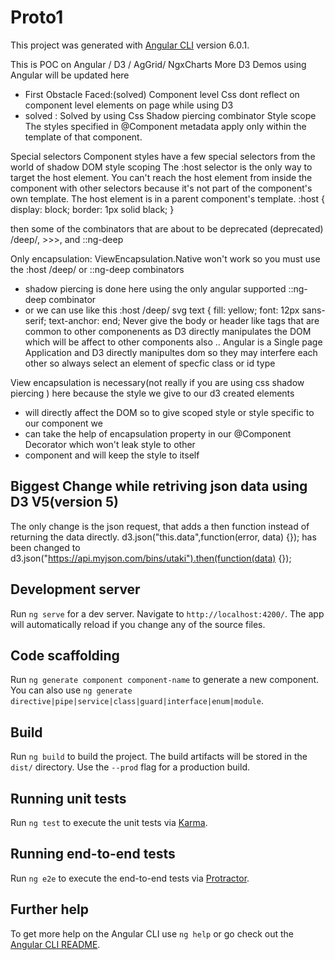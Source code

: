 # Proto1

This project was generated with [Angular CLI](https://github.com/angular/angular-cli) version 6.0.1.

This is POC on Angular / D3 / AgGrid/ NgxCharts 
More D3 Demos using Angular will be updated here

* First Obstacle Faced:(solved)
Component level Css dont reflect on component level elements on page while using D3
* solved : Solved by using Css Shadow piercing combinator
Style scope
The styles specified in @Component metadata apply only within the template of that component.

Special selectors
Component styles have a few special selectors from the world of shadow DOM style scoping
The :host selector is the only way to target the host element. You can't reach the host
 element from inside the component with other selectors because it's not part of the
  component's own template. The host element is in a parent component's template.
    :host {
  display: block;
  border: 1px solid black;
}

  then some of the combinators that are about to be deprecated
  (deprecated) /deep/, >>>, and ::ng-deep

Only encapsulation: ViewEncapsulation.Native  won't work so you must use the :host /deep/  or  ::ng-deep combinators
* shadow piercing is done here using the only angular supported ::ng-deep combinator
*  or we can use like this 
:host /deep/ svg text {
    fill: yellow;
    font: 12px sans-serif;
    text-anchor: end;
 Never give the body or header like tags that are common to other componenents
 as D3 directly manipulates the DOM which will be affect to other 
 components also .. Angular is a Single page Application and D3 directly 
 manipultes dom so they may interfere each other so always select an element
 of specfic class or id type 

  View encapsulation is necessary(not really if you are using css shadow piercing ) here because the style we give to our d3 created elements
*  will directly affect the DOM so to give scoped style or style specific to our component we
* can take the help of encapsulation property in our @Component Decorator which won't leak style to other
* component and will keep the style to itself

## Biggest Change while retriving json data using D3 V5(version 5)
The only change is the json request, that adds a then function instead of returning the data directly.
d3.json("this.data",function(error, data) {});
    has been changed to 
d3.json("https://api.myjson.com/bins/utaki").then(function(data) {});
      

## Development server

Run `ng serve` for a dev server. Navigate to `http://localhost:4200/`. The app will automatically reload if you change any of the source files.

## Code scaffolding

Run `ng generate component component-name` to generate a new component. You can also use `ng generate directive|pipe|service|class|guard|interface|enum|module`.

## Build

Run `ng build` to build the project. The build artifacts will be stored in the `dist/` directory. Use the `--prod` flag for a production build.

## Running unit tests

Run `ng test` to execute the unit tests via [Karma](https://karma-runner.github.io).

## Running end-to-end tests

Run `ng e2e` to execute the end-to-end tests via [Protractor](http://www.protractortest.org/).

## Further help

To get more help on the Angular CLI use `ng help` or go check out the [Angular CLI README](https://github.com/angular/angular-cli/blob/master/README.md).
